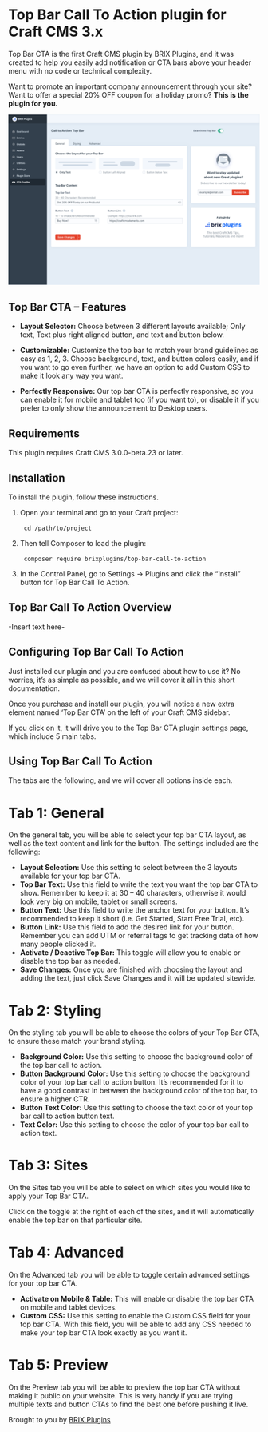 # Top Bar Call To Action plugin for Craft CMS 3.x

Top Bar CTA is the first Craft CMS plugin by BRIX Plugins, and it was created to help you easily add notification or CTA bars above your header menu with no code or technical complexity.

Want to promote an important company announcement through your site? Want to offer a special 20% OFF coupon for a holiday promo? **This is the plugin for you.**

![Screenshot](resources/img/general.svg)

## Top Bar CTA – Features

- **Layout Selector:** Choose between 3 different layouts available; Only text, Text plus right aligned button, and text and button below.

- **Customizable:** Customize the top bar to match your brand guidelines as easy as 1, 2, 3. Choose background, text, and button colors easily, and if you want to go even further, we have an option to add Custom CSS to make it look any way you want.

- **Perfectly Responsive:** Our top bar CTA is perfectly responsive, so you can enable it for mobile and tablet too (if  you want to), or disable it if you prefer to only show the announcement to Desktop users.


## Requirements

This plugin requires Craft CMS 3.0.0-beta.23 or later.

## Installation

To install the plugin, follow these instructions.

1. Open your terminal and go to your Craft project:

        cd /path/to/project

2. Then tell Composer to load the plugin:

        composer require brixplugins/top-bar-call-to-action

3. In the Control Panel, go to Settings → Plugins and click the “Install” button for Top Bar Call To Action.

## Top Bar Call To Action Overview

-Insert text here-

## Configuring Top Bar Call To Action

Just installed our plugin and you are confused about how to use it? No worries, it’s as simple as possible, and we will cover it all in this short documentation.

Once you purchase and install our plugin, you will notice a new extra element named ‘Top Bar CTA’ on the left of your Craft CMS sidebar.

If you click on it, it will drive you to the Top Bar CTA plugin settings page, which include 5 main tabs.


## Using Top Bar Call To Action

The tabs are the following, and we will cover all options inside each.


# Tab 1: General

On the general tab, you will be able to select your top bar CTA layout, as well as the text content and link for the button. The settings included are the following:

- **Layout Selection:** Use this setting to select between the 3 layouts available for your top bar CTA.
- **Top Bar Text:** Use this field to write the text you want the top bar CTA to show. Remember to keep it at 30 – 40 characters, otherwise it would look very big on mobile, tablet or small screens.
- **Button Text:** Use this field to write the anchor text for your button. It’s recommended to keep it short (i.e. Get Started, Start Free Trial, etc).
- **Button Link:** Use this field to add the desired link for your button. Remember you can add UTM or referral tags to get tracking data of how many people clicked it.
- **Activate / Deactive Top Bar:** This toggle will allow you to enable or disable the top bar as needed.
- **Save Changes:** Once you are finished with choosing the layout and adding the text, just click Save Changes and it will be updated sitewide.

# Tab 2: Styling

On the styling tab you will be able to choose the colors of your Top Bar CTA, to ensure these match your brand styling.

- **Background Color:** Use this setting to choose the background color of the top bar call to action.
- **Button Background Color:** Use this setting to choose the background color of your top bar call to action button. It’s recommended for it to have a good contrast in between the background color of the top bar, to ensure a higher CTR.
- **Button Text Color:** Use this setting to choose the text color of your top bar call to action button text.
- **Text Color:** Use this setting to choose the color of your top bar call to action text.

# Tab 3: Sites

On the Sites tab you will be able to select on which sites you would like to apply your Top Bar CTA.

Click on the toggle at the right of each of the sites, and it will automatically enable the top bar on that particular site.


# Tab 4: Advanced
On the Advanced tab you will be able to toggle certain advanced settings for your top bar CTA.

- **Activate on Mobile & Table:** This will enable or disable the top bar CTA on mobile and tablet devices.
- **Custom CSS:** Use this setting to enable the Custom CSS field for your top bar CTA. With this field, you will be able to add any CSS needed to make your top bar CTA look exactly as you want it.


# Tab 5: Preview

On the Preview tab you will be able to preview the top bar CTA without making it public on your website. This is very handy if you are trying multiple texts and button CTAs to find the best one before pushing it live.


Brought to you by [BRIX Plugins](https://brixplugins.com/)

